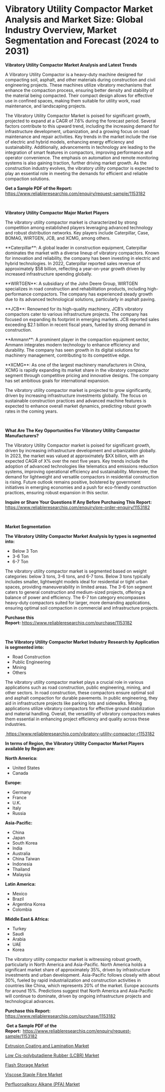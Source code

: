 <p><h1>Vibratory Utility Compactor Market Analysis and Market Size: Global Industry Overview, Market Segmentation and Forecast (2024 to 2031)</h1></p><p><strong>Vibratory Utility Compactor Market Analysis and Latest Trends</strong></p>
<p><p>A Vibratory Utility Compactor is a heavy-duty machine designed for compacting soil, asphalt, and other materials during construction and civil engineering projects. These machines utilize vibratory mechanisms that enhance the compaction process, ensuring better density and stability of the material being compacted. Their compact design allows for effective use in confined spaces, making them suitable for utility work, road maintenance, and landscaping projects.</p><p>The Vibratory Utility Compactor Market is poised for significant growth, projected to expand at a CAGR of 7.6% during the forecast period. Several factors contribute to this upward trend, including the increasing demand for infrastructure development, urbanization, and a growing focus on road maintenance and repair activities. Key trends in the market include the rise of electric and hybrid models, enhancing energy efficiency and sustainability. Additionally, advancements in technology are leading to the integration of smart features in compactors, improving performance and operator convenience. The emphasis on automation and remote monitoring systems is also gaining traction, further driving market growth. As the construction industry evolves, the vibratory utility compactor is expected to play an essential role in meeting the demands for efficient and reliable compaction solutions.</p></p>
<p><strong>Get a Sample PDF of the Report:&nbsp;</strong> <a href="https://www.reliableresearchiq.com/enquiry/request-sample/1153182">https://www.reliableresearchiq.com/enquiry/request-sample/1153182</a></p>
<p>&nbsp;</p>
<p><strong>Vibratory Utility Compactor Major Market Players</strong></p>
<p><p>The vibratory utility compactor market is characterized by strong competition among established players leveraging advanced technology and robust distribution networks. Key players include Caterpillar, Case, BOMAG, WIRTGEN, JCB, and XCMG, among others. </p><p>**Caterpillar**: A global leader in construction equipment, Caterpillar dominates the market with a diverse lineup of vibratory compactors. Known for innovation and reliability, the company has been investing in electric and hybrid technologies. In 2022, Caterpillar reported sales revenue of approximately $58 billion, reflecting a year-on-year growth driven by increased infrastructure spending globally.</p><p>**WIRTGEN**: A subsidiary of the John Deere Group, WIRTGEN specializes in road construction and rehabilitation products, including high-performance compactors. The company has experienced steady growth due to its advanced technological solutions, particularly in asphalt paving. </p><p>**JCB**: Renowned for its high-quality machinery, JCB’s vibratory compactors cater to various infrastructure projects. The company has focused on expanding its footprint in emerging markets. JCB reported sales exceeding $2.1 billion in recent fiscal years, fueled by strong demand in construction.</p><p>**Ammann**: A prominent player in the compaction equipment sector, Ammann integrates modern technology to enhance efficiency and durability. The company has seen growth in its digital solutions for machinery management, contributing to its competitive edge.</p><p>**XCMG**: As one of the largest machinery manufacturers in China, XCMG is rapidly expanding its market share in the vibratory compactor segment through competitive pricing and innovative designs. The company has set ambitious goals for international expansion.</p><p>The vibratory utility compactor market is projected to grow significantly, driven by increasing infrastructure investments globally. The focus on sustainable construction practices and advanced machine features is expected to enhance overall market dynamics, predicting robust growth rates in the coming years.</p></p>
<p>&nbsp;</p>
<p><strong>What Are The Key Opportunities For Vibratory Utility Compactor Manufacturers?</strong></p>
<p><p>The Vibratory Utility Compactor market is poised for significant growth, driven by increasing infrastructure development and urbanization globally. In 2023, the market was valued at approximately $XX billion, with an expected CAGR of X% over the next five years. Key trends include the adoption of advanced technologies like telematics and emissions reduction systems, improving operational efficiency and sustainability. Moreover, the demand for lightweight and versatile compactors in residential construction is rising. Future outlook remains positive, bolstered by government initiatives in emerging economies and a push for eco-friendly construction practices, ensuring robust expansion in this sector.</p></p>
<p><strong>Inquire or Share Your Questions If Any Before Purchasing This Report:</strong> <a href="https://www.reliableresearchiq.com/enquiry/pre-order-enquiry/1153182">https://www.reliableresearchiq.com/enquiry/pre-order-enquiry/1153182</a></p>
<p>&nbsp;</p>
<p><strong>Market Segmentation</strong></p>
<p><strong>The Vibratory Utility Compactor Market Analysis by types is segmented into:</strong></p>
<p><ul><li>Below 3 Ton</li><li>3-6 Ton</li><li>6-7 Ton</li></ul></p>
<p><p>The vibratory utility compactor market is segmented based on weight categories: below 3 tons, 3-6 tons, and 6-7 tons. Below 3 tons typically includes smaller, lightweight models ideal for residential or tight urban spaces, providing maneuverability in limited areas. The 3-6 ton segment caters to general construction and medium-sized projects, offering a balance of power and efficiency. The 6-7 ton category encompasses heavy-duty compactors suited for larger, more demanding applications, ensuring optimal soil compaction in commercial and infrastructure projects.</p></p>
<p><strong>Purchase this Report:&nbsp;</strong><a href="https://www.reliableresearchiq.com/purchase/1153182">https://www.reliableresearchiq.com/purchase/1153182</a></p>
<p>&nbsp;</p>
<p><strong>The Vibratory Utility Compactor Market Industry Research by Application is segmented into:</strong></p>
<p><ul><li>Road Construction</li><li>Public Engineering</li><li>Mining</li><li>Others</li></ul></p>
<p><p>The vibratory utility compactor market plays a crucial role in various applications such as road construction, public engineering, mining, and other sectors. In road construction, these compactors ensure optimal soil and asphalt compaction for durable pavements. In public engineering, they aid in infrastructure projects like parking lots and sidewalks. Mining applications utilize vibratory compactors for effective ground stabilization and material handling. Overall, the versatility of vibratory compactors makes them essential in enhancing project efficiency and quality across these industries.</p></p>
<p><a href="https://www.reliableresearchiq.com/vibratory-utility-compactor-r1153182">&nbsp;https://www.reliableresearchiq.com/vibratory-utility-compactor-r1153182</a></p>
<p><strong>In terms of Region, the Vibratory Utility Compactor Market Players available by Region are:</strong></p>
<p>
    <p> <strong> North America: </strong>
        <ul>
            <li>United States</li>
            <li>Canada</li>
        </ul>
        </p> 
    <p> <strong> Europe: </strong>
        <ul>
            <li>Germany</li>
            <li>France</li>
            <li>U.K.</li>
            <li>Italy</li>
            <li>Russia</li>
        </ul>
        </p> 
    <p> <strong> Asia-Pacific: </strong>
        <ul>
            <li>China</li>
            <li>Japan</li>
            <li>South Korea</li>
            <li>India</li>
            <li>Australia</li>
            <li>China Taiwan</li>
            <li>Indonesia</li>
            <li>Thailand</li>
            <li>Malaysia</li>
        </ul>
        </p> 
    <p> <strong> Latin America: </strong>
        <ul>
            <li>Mexico</li>
            <li>Brazil</li>
            <li>Argentina Korea</li>
            <li>Colombia</li>
        </ul>
        </p> 
    <p> <strong> Middle East & Africa: </strong>
        <ul>
            <li>Turkey</li>
            <li>Saudi</li>
            <li>Arabia</li>
            <li>UAE</li>
            <li>Korea</li>
        </ul>
    </p>
    </p>
<p><p>The vibratory utility compactor market is witnessing robust growth, particularly in North America and Asia-Pacific. North America holds a significant market share of approximately 35%, driven by infrastructure investments and urban development. Asia-Pacific follows closely with about 30%, fueled by rapid industrialization and construction activities in countries like China, which represents 20% of the market. Europe accounts for around 15%. Predictions suggest that North America and Asia-Pacific will continue to dominate, driven by ongoing infrastructure projects and technological advances.</p></p>
<p><strong>Purchase this Report: </strong><a href="https://www.reliableresearchiq.com/purchase/1153182">https://www.reliableresearchiq.com/purchase/1153182</a></p>
<p>&nbsp;<strong>Get a Sample PDF of the Report:&nbsp;&nbsp;</strong><a href="https://www.reliableresearchiq.com/enquiry/request-sample/1153182">https://www.reliableresearchiq.com/enquiry/request-sample/1153182</a></p>
<p><strong></strong></p>
<p><p><a href="https://www.linkedin.com/pulse/extrusion-coating-lamination-market-indicators-size-regional-breakdown-19lef?trackingId=P7bgffhNQkG%2F2la47vHavw%3D%3D">Extrusion Coating and Lamination Market</a></p><p><a href="https://issuu.com/reportprime-2/docs/low-cis-polybutadiene-rubber-lcbr-m_0c3a6b8fe86123">Low Cis-polybutadiene Rubber (LCBR) Market</a></p><p><a href="https://www.linkedin.com/pulse/flash-storage-market-growth-outlook-from-2024-2031-projecting-6ytvf?trackingId=lRBL8n5NRVS5dL52D%2FOF8Q%3D%3D">Flash Storage Market</a></p><p><a href="https://www.linkedin.com/pulse/future-ready-strategic-insights-global-viscose-staple-bckgf?trackingId=58lymA13SKm96Y%2Fkj5R3vg%3D%3D">Viscose Staple Fibre Market</a></p><p><a href="https://issuu.com/reportprime-2/docs/perfluoroalkoxy-alkane-pfa-market-s_b1d3d70def47c1">Perfluoroalkoxy Alkane (PFA) Market</a></p></p>
